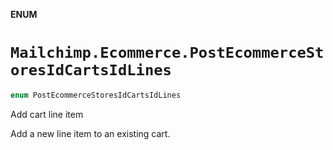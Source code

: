 **ENUM**

# `Mailchimp.Ecommerce.PostEcommerceStoresIdCartsIdLines`

```swift
enum PostEcommerceStoresIdCartsIdLines
```

Add cart line item

Add a new line item to an existing cart.
